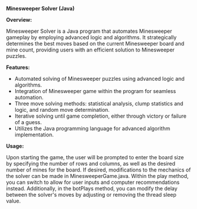 **Minesweeper Solver (Java)**

**Overview:**

Minesweeper Solver is a Java program that automates Minesweeper gameplay by employing advanced logic and algorithms. It strategically determines the best moves based on the current Minesweeper board and mine count, providing users with an efficient solution to Minesweeper puzzles.

**Features:**

* Automated solving of Minesweeper puzzles using advanced logic and algorithms.
* Integration of Minesweeper game within the program for seamless automation.
* Three move solving methods: statistical analysis, clump statistics and logic, and random move determination.
* Iterative solving until game completion, either through victory or failure of a guess.
* Utilizes the Java programming language for advanced algorithm implementation.

**Usage:**

Upon starting the game, the user will be prompted to enter the board size by specifying the number of rows and columns, as well as the desired number of mines for the board. If desired, modifications to the mechanics of the solver can be made in MinesweeperGame.java. Within the play method, you can switch to allow for user inputs and computer recommendations instead. Additionally, in the botPlays method, you can modify the delay between the solver's moves by adjusting or removing the thread sleep value.
